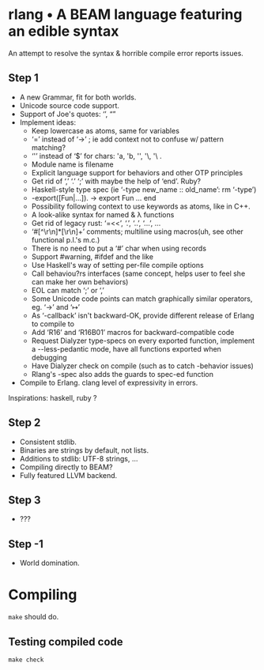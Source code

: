 # rlang • A BEAM language featuring an edible syntax
An attempt to resolve the syntax & horrible compile error reports issues.

## Step 1
* A new Grammar, fit for both worlds.
* Unicode source code support.
* Support of Joe's quotes: ‘’, “”
* Implement ideas:
    * Keep lowercase as atoms, same for variables
    * ‘=’ instead of ‘->’ ; ie add context not to confuse w/ pattern matching?
    * ‘'’ instead of ‘$’ for chars: 'a, 'b, '\', '\\, '\ .
    * Module name is filename
    * Explicit language support for behaviors and other OTP principles
    * Get rid of ‘,’ ‘.’ ‘;’ with maybe the help of ‘end’. Ruby?
    * Haskell-style type spec (ie ‘-type new_name :: old_name’: rm ‘-type’)
    * -export([Fun|…]). -> export Fun … end
    * Possibility following context to use keywords as atoms, like in C++.
    * A look-alike syntax for named & λ functions
    * Get rid of legacy rust: ‘=<<’, ‘.’, ‘..’, ‘...’, …
    * ‘#[^\r\n]*[\r\n]+’ comments; multiline using macros(uh, see other functional p.l.'s m.c.)
    * There is no need to put a ‘#’ char when using records
    * Support #warning, #ifdef and the like
    * Use Haskell's way of setting per-file compile options
    * Call behaviou?rs interfaces (same concept, helps user to feel she can make her own behaviors)
    * EOL can match ‘;’ or ‘,’
    * Some Unicode code points can match graphically similar operators, eg. ‘->’ and ‘↦’
    * As ‘-callback’ isn't backward-OK, provide different release of Erlang to compile to
    * Add ‘R16’ and ‘R16B01’ macros for backward-compatible code
    * Request Dialyzer type-specs on every exported function, implement a --less-pedantic mode, have all functions exported when debugging
    * Have Dialyzer check on compile (such as to catch -behavior issues)
    * Rlang's -spec also adds the guards to spec-ed function
* Compile to Erlang. clang level of expressivity in errors.

Inspirations: haskell, ruby ?

## Step 2
* Consistent stdlib.
* Binaries are strings by default, not lists.
* Additions to stdlib: UTF-8 strings, …
* Compiling directly to BEAM?
* Fully featured LLVM backend.

## Step 3
* ???

## Step -1
* World domination.

# Compiling
`make` should do.
## Testing compiled code
`make check`

